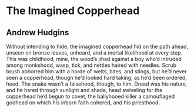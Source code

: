 # The Imagined Copperhead
## Andrew Hudgins
Without intending to hide,
the imagined copperhead
hid on the path ahead,
unseen on bronze leaves, unheard,
and a mortal likelihood
at every step. This was childhood,
mine, the wood’s jihad
against a boy who’d
intruded among monkshood,
wasp, tick, and nettles haired
with needles. Scrub brush abhorred
him with a horde
of  welts, bites, and stings, but he’d
never seen a copperhead,
though he’d looked hard
taking, as he’d been ordered, heed.
The snake wasn’t a falsehood,
though, to him. Dread
was his nature, and he hared
through sunlight and shade, head
swiveling for the copperhead
he’d begun to covet, the ballyhooed
killer a camouflaged godhead
on which his inborn faith cohered,
and his priesthood.